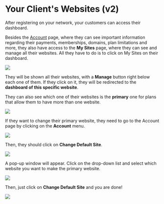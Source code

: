 # Your Client's Websites (v2)

After registering on your network, your customers can access their dashboard.

Besides the [Account](https://help.wpultimo.com/article/411-the-account-page-v2) page, where they can see important information regarding their payments, memberships, domains, plan limitations and more, they also have access to the **My Sites** page, where they can see and manage all their websites. All they have to do is to click on My Sites on their dashboard.

![](https://wp-ultimo-space.fra1.cdn.digitaloceanspaces.com/hs-file-giAvstK90F.png)

They will be shown all their websites, with a **Manage** button right below each one of them. If they click on it, they will be redirected to the **dashboard of this specific website**.

They can also see which one of their websites is the **primary** one for plans that allow them to have more than one website.

![](https://wp-ultimo-space.fra1.cdn.digitaloceanspaces.com/hs-file-UKHdV8cyYl.png)

If they want to change their primary website, they need to go to the Account page by clicking on the **Account** menu.

![](https://wp-ultimo-space.fra1.cdn.digitaloceanspaces.com/hs-file-lW9oJNcdVe.png)

Then, they should click on **Change Default Site**.

![](https://wp-ultimo-space.fra1.cdn.digitaloceanspaces.com/hs-file-YCnbsxW8IB.png)

A pop-up window will appear. Click on the drop-down list and select which website you want to make the primary website.

![](https://wp-ultimo-space.fra1.cdn.digitaloceanspaces.com/hs-file-SLSxU7NnEF.png)

Then, just click on **Change Default Site** and you are done!

![](https://wp-ultimo-space.fra1.cdn.digitaloceanspaces.com/hs-file-FQiGxBjht8.png)
